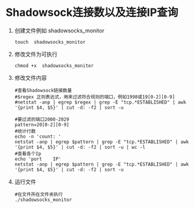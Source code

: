 # Shadowsock连接数以及连接IP查询

1. 创建文件例如 shadowsocks_monitor

   ```shel
   touch  shadowsocks_monitor
   ```

2. 修改文件为可执行

   ```shell
   chmod +x  shadowsocks_monitor
   ```

3. 修改文件内容

   ```shell
   #查看Shadowsock链接数量
   #$regex 正则表达式，用来过滤符合规则的端口，例如1998或19[0-2][0-9]
   #netstat -anp | egrep $regex | grep -E "tcp.*ESTABLISHED" | awk '{print $4, $5}' | cut -d: -f2 | sort -u
   
   #要过滤的端口2000-2029
   pattern=20[0-2][0-9]
   #统计行数
   echo -n 'count: '
   netstat -anp | egrep $pattern | grep -E "tcp.*ESTABLISHED" | awk '{print $4, $5}' | cut -d: -f2 | sort -u | wc -l
   #查看各个Ip
   echo 'port    IP'
   netstat -anp | egrep $pattern | grep -E "tcp.*ESTABLISHED" | awk '{print $4, $5}' | cut -d: -f2 | sort -u
   ```

4. 运行文件

   ```shell
   #在文件所在文件夹执行
   ./shadowsocks_monitor
   ```
